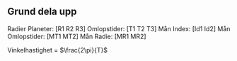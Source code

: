 
## Grund dela upp

Radier Planeter:     \[R1 R2 R3]
Omlopstider:          \[T1 T2 T3]
Mån Index:             \[Id1 Id2]
Mån Omlopstider:  \[MT1 MT2]
Mån Radie:             \[MR1 MR2]


Vinkelhastighet = $\frac{2\pi}{T}$